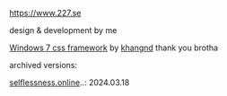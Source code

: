 https://www.227.se

design & development by me

[Windows 7 css framework](https://khang-nd.github.io/7.css/) by [khangnd](https://khangnd.info/) thank you brotha

archived versions:

[selflessness.online](https://227.se/20240318)..: 2024.03.18